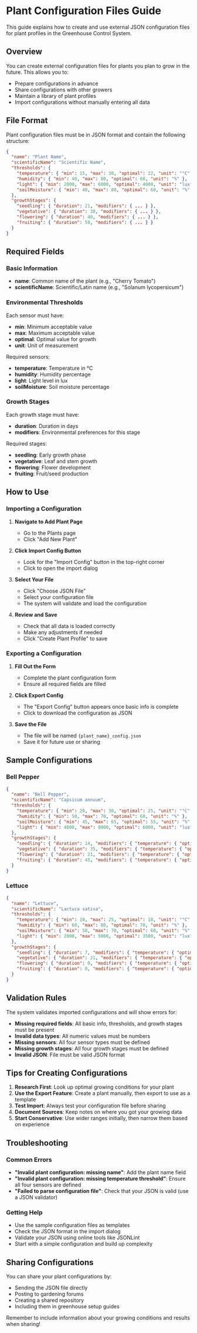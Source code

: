 # Plant Configuration Files Guide

This guide explains how to create and use external JSON configuration files for plant profiles in the Greenhouse Control System.

## Overview

You can create external configuration files for plants you plan to grow in the future. This allows you to:
- Prepare configurations in advance
- Share configurations with other growers
- Maintain a library of plant profiles
- Import configurations without manually entering all data

## File Format

Plant configuration files must be in JSON format and contain the following structure:

```json
{
  "name": "Plant Name",
  "scientificName": "Scientific Name",
  "thresholds": {
    "temperature": { "min": 15, "max": 30, "optimal": 22, "unit": "°C" },
    "humidity": { "min": 40, "max": 80, "optimal": 60, "unit": "%" },
    "light": { "min": 2000, "max": 6000, "optimal": 4000, "unit": "lux" },
    "soilMoisture": { "min": 40, "max": 80, "optimal": 60, "unit": "%" }
  },
  "growthStages": {
    "seedling": { "duration": 21, "modifiers": { ... } },
    "vegetative": { "duration": 30, "modifiers": { ... } },
    "flowering": { "duration": 40, "modifiers": { ... } },
    "fruiting": { "duration": 50, "modifiers": { ... } }
  }
}
```

## Required Fields

### Basic Information
- **name**: Common name of the plant (e.g., "Cherry Tomato")
- **scientificName**: Scientific/Latin name (e.g., "Solanum lycopersicum")

### Environmental Thresholds
Each sensor must have:
- **min**: Minimum acceptable value
- **max**: Maximum acceptable value  
- **optimal**: Optimal value for growth
- **unit**: Unit of measurement

Required sensors:
- **temperature**: Temperature in °C
- **humidity**: Humidity percentage
- **light**: Light level in lux
- **soilMoisture**: Soil moisture percentage

### Growth Stages
Each growth stage must have:
- **duration**: Duration in days
- **modifiers**: Environmental preferences for this stage

Required stages:
- **seedling**: Early growth phase
- **vegetative**: Leaf and stem growth
- **flowering**: Flower development
- **fruiting**: Fruit/seed production

## How to Use

### Importing a Configuration

1. **Navigate to Add Plant Page**
   - Go to the Plants page
   - Click "Add New Plant"

2. **Click Import Config Button**
   - Look for the "Import Config" button in the top-right corner
   - Click to open the import dialog

3. **Select Your File**
   - Click "Choose JSON File"
   - Select your configuration file
   - The system will validate and load the configuration

4. **Review and Save**
   - Check that all data is loaded correctly
   - Make any adjustments if needed
   - Click "Create Plant Profile" to save

### Exporting a Configuration

1. **Fill Out the Form**
   - Complete the plant configuration form
   - Ensure all required fields are filled

2. **Click Export Config**
   - The "Export Config" button appears once basic info is complete
   - Click to download the configuration as JSON

3. **Save the File**
   - The file will be named `{plant_name}_config.json`
   - Save it for future use or sharing

## Sample Configurations

### Bell Pepper
```json
{
  "name": "Bell Pepper",
  "scientificName": "Capsicum annuum",
  "thresholds": {
    "temperature": { "min": 20, "max": 30, "optimal": 25, "unit": "°C" },
    "humidity": { "min": 50, "max": 70, "optimal": 60, "unit": "%" },
    "soilMoisture": { "min": 45, "max": 65, "optimal": 55, "unit": "%" },
    "light": { "min": 4000, "max": 8000, "optimal": 6000, "unit": "lux" }
  },
  "growthStages": {
    "seedling": { "duration": 14, "modifiers": { "temperature": { "optimal": 23 }, "humidity": { "optimal": 65 }, "soilMoisture": { "optimal": 60 }, "light": { "optimal": 5000 } } },
    "vegetative": { "duration": 35, "modifiers": { "temperature": { "optimal": 25 }, "humidity": { "optimal": 60 }, "soilMoisture": { "optimal": 55 }, "light": { "optimal": 6000 } } },
    "flowering": { "duration": 21, "modifiers": { "temperature": { "optimal": 24 }, "humidity": { "optimal": 55 }, "soilMoisture": { "optimal": 50 }, "light": { "optimal": 7000 } } },
    "fruiting": { "duration": 45, "modifiers": { "temperature": { "optimal": 26 }, "humidity": { "optimal": 60 }, "soilMoisture": { "optimal": 55 }, "light": { "optimal": 7500 } } }
  }
}
```

### Lettuce
```json
{
  "name": "Lettuce",
  "scientificName": "Lactuca sativa",
  "thresholds": {
    "temperature": { "min": 10, "max": 25, "optimal": 18, "unit": "°C" },
    "humidity": { "min": 60, "max": 80, "optimal": 70, "unit": "%" },
    "soilMoisture": { "min": 50, "max": 70, "optimal": 60, "unit": "%" },
    "light": { "min": 2000, "max": 5000, "optimal": 3500, "unit": "lux" }
  },
  "growthStages": {
    "seedling": { "duration": 7, "modifiers": { "temperature": { "optimal": 16 }, "humidity": { "optimal": 75 }, "soilMoisture": { "optimal": 65 }, "light": { "optimal": 3000 } } },
    "vegetative": { "duration": 21, "modifiers": { "temperature": { "optimal": 18 }, "humidity": { "optimal": 70 }, "soilMoisture": { "optimal": 60 }, "light": { "optimal": 3500 } } },
    "flowering": { "duration": 0, "modifiers": { "temperature": { "optimal": 18 }, "humidity": { "optimal": 70 }, "soilMoisture": { "optimal": 60 }, "light": { "optimal": 3500 } } },
    "fruiting": { "duration": 0, "modifiers": { "temperature": { "optimal": 18 }, "humidity": { "optimal": 70 }, "soilMoisture": { "optimal": 60 }, "light": { "optimal": 3500 } } }
  }
}
```

## Validation Rules

The system validates imported configurations and will show errors for:

- **Missing required fields**: All basic info, thresholds, and growth stages must be present
- **Invalid data types**: All numeric values must be numbers
- **Missing sensors**: All four sensor types must be defined
- **Missing growth stages**: All four growth stages must be defined
- **Invalid JSON**: File must be valid JSON format

## Tips for Creating Configurations

1. **Research First**: Look up optimal growing conditions for your plant
2. **Use the Export Feature**: Create a plant manually, then export to use as a template
3. **Test Import**: Always test your configuration file before sharing
4. **Document Sources**: Keep notes on where you got your growing data
5. **Start Conservative**: Use wider ranges initially, then narrow them based on experience

## Troubleshooting

### Common Errors

- **"Invalid plant configuration: missing name"**: Add the plant name field
- **"Invalid plant configuration: missing temperature threshold"**: Ensure all four sensors are defined
- **"Failed to parse configuration file"**: Check that your JSON is valid (use a JSON validator)

### Getting Help

- Use the sample configuration files as templates
- Check the JSON format in the import dialog
- Validate your JSON using online tools like JSONLint
- Start with a simple configuration and build up complexity

## Sharing Configurations

You can share your plant configurations by:
- Sending the JSON file directly
- Posting to gardening forums
- Creating a shared repository
- Including them in greenhouse setup guides

Remember to include information about your growing conditions and results when sharing! 